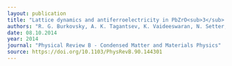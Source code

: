 ```yaml
---
layout: publication
title: "Lattice dynamics and antiferroelectricity in PbZrO<sub>3</sub> tested by X-ray and brillouin light scattering"
authors: "R. G. Burkovsky, A. K. Tagantsev, K. Vaideeswaran, N. Setter, S. B. Vakhrushev, A. V. Filimonov, A. Shaganov, D. Andronikova, A. I. Rudskoy, A. Q. R. Baron, H. Uchiyama, D. Chernyshov, Z. Ujma, K. Roleder, A. Majchrowski & J.-H. Ko"
date: 08.10.2014
year: 2014
journal: "Physical Review B - Condensed Matter and Materials Physics"
source: https://doi.org/10.1103/PhysRevB.90.144301
---
```

